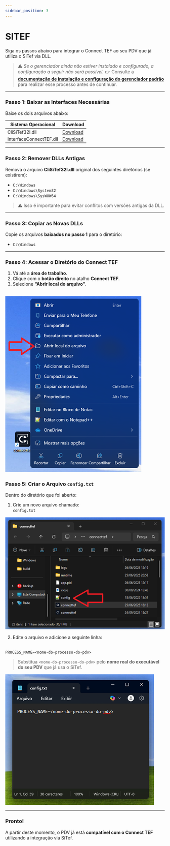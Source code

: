```yaml
---
sidebar_position: 3
---
```


# SITEF

Siga os passos abaixo para integrar o Connect TEF ao seu PDV que já utiliza o SiTef via DLL.

> ⚠️ *Se o gerenciador ainda não estiver instalado e configurado, a configuração a seguir não será possível.*
> 👉 Consulte a [**documentação de instalação e configuração do gerenciador padrão**](./windows.md) para realizar esse processo antes de continuar.

---

### Passo 1: Baixar as Interfaces Necessárias

Baixe os dois arquivos abaixo:

| Sistema Operacional         | Download |
|-----------------------------|----------|
| CliSiTef32I.dll             | [Download](https://arquivos.pdvpos.com.br/connecttef/CliSiTef32I.dll)         |
| InterfaceConnectTEF.dll     | [Download](https://arquivos.pdvpos.com.br/connecttef/InterfaceConnectTEF.dll) |

---

### Passo 2: Remover DLLs Antigas

Remova o arquivo **CliSiTef32I.dll** original dos seguintes diretórios (se existirem):

- `C:\Windows`
- `C:\Windows\System32`
- `C:\Windows\SysWOW64`

> ⚠️ Isso é importante para evitar conflitos com versões antigas da DLL.

---

### Passo 3: Copiar as Novas DLLs

Copie os arquivos **baixados no passo 1** para o diretório:

- `C:\Windows`

---

### Passo 4: Acessar o Diretório do Connect TEF

1. Vá até a **área de trabalho**.
2. Clique com o **botão direito** no atalho **Connect TEF**.
3. Selecione **“Abrir local do arquivo”**.

![img_6.png](img_6.png)
---

### Passo 5: Criar o Arquivo `config.txt`

Dentro do diretório que foi aberto:

1. Crie um novo arquivo chamado:  
   `config.txt`

![img_8.png](img_8.png)

2. Edite o arquivo e adicione a seguinte linha:

```

PROCESS_NAME=<nome-do-processo-do-pdv>

```

> Substitua `<nome-do-processo-do-pdv>` pelo **nome real do executável do seu PDV** que já usa o SiTef.

![img_7.png](img_7.png)

---

### Pronto!

A partir deste momento, o PDV já está **compatível com o Connect TEF** utilizando a integração via SiTef.
